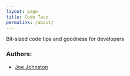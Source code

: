 ```yaml
---
layout: page
title: Code Taco
permalink: /about/
---
```


Bit-sized code tips and goodness for developers

### Authors:

* [Joe Johnston](http://linkedin.com/in/startupjoe)
